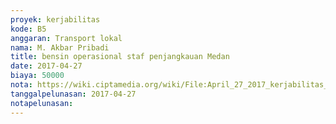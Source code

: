 ```yaml
---
proyek: kerjabilitas
kode: B5
anggaran: Transport lokal
nama: M. Akbar Pribadi
title: bensin operasional staf penjangkauan Medan
date: 2017-04-27
biaya: 50000
nota: https://wiki.ciptamedia.org/wiki/File:April_27_2017_kerjabilitas_B5_bensin_akbar.jpg
tanggalpelunasan: 2017-04-27
notapelunasan:
---
```

